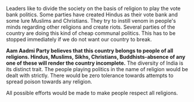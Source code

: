 Leaders like to divide the society on the basis of religion to play the vote bank politics. Some parties have created Hindus as their vote bank and some lure Muslims and Christians. They try to instill venom in people's minds regarding other religions and create riots. Several parties of the country are doing this kind of cheap communal politics. This has to be stopped immediately if we do not want our country to break.

**Aam Aadmi Party believes that this country belongs to people of all religions. Hindus, Muslims, Sikhs, Christians, Buddhists-absence of any one of these will render the country incomplete.** The diversity of India is its distinct trait. The people playing politics in the name of religion would be dealt with strictly. There would be zero tolerance towards attempts to spread poison towards any religion.

All possible efforts would be made to make people respect all religions.